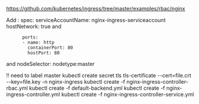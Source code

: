https://github.com/kubernetes/ingress/tree/master/examples/rbac/nginx

Add :
    spec:
      serviceAccountName: nginx-ingress-serviceaccount
      hostNetwork: true
and

          ports:
          - name: http
            containerPort: 80
            hostPort: 80

and nodeSelector:
      nodetype:master

!! need to label master
kubectl create secret tls tls-certificate --cert=file.crt --key=file.key -n nginx-ingress 
kubectl create -f nginx-ingress-controller-rbac.yml
kubectl create -f default-backend.yml
kubectl create -f nginx-ingress-controller.yml
kubectl create -f nginx-ingress-controller-service.yml
